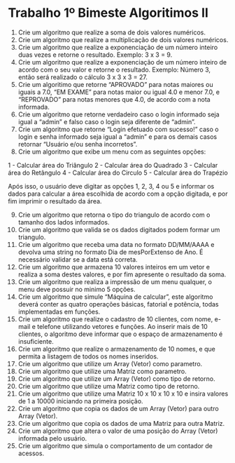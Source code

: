 #  Trabalho 1º Bimeste Algoritimos II

01) Crie um algoritmo que realize a soma de dois valores numéricos.
02) Crie um algoritmo que realize a multiplicação de dois valores numéricos.
03) Crie um algoritmo que realize a exponenciação de um número inteiro duas vezes e retorne o resultado. Exemplo: 3 x 3 = 9.
04) Crie um algoritmo que realize a exponenciação de um número inteiro de acordo com o seu valor e retorne o resultado. Exemplo: Número 3, então será realizado o cálculo 3 x 3 x 3 = 27.
05) Crie um algoritimo que retorne “APROVADO” para notas maiores ou iguais a 7.0, “EM EXAME” para notas maior ou igual 4.0 e menor 7.0, e  “REPROVADO” para notas menores que 4.0, de acordo com a nota informada.
06) Crie um algoritmo que retorne verdadeiro caso o login informado seja igual a “admin” e falso caso o login seja diferente de “admin”.
07) Crie um algoritmo que retorne “Login efetuado com sucesso!” caso o login e senha informado seja igual a “admin” e para os demais casos retornar “Usuário e/ou senha incorretos”. 
08) Crie um algoritmo que exibe um menu com as seguintes opções:


1 - Calcular área do Triângulo
2 - Calcular área do Quadrado
3 - Calcular área do Retângulo
4 - Calcular área do Circulo
5 - Calcular área do Trapézio

Após isso, o usuário deve digitar as opções 1, 2, 3, 4 ou 5 e informar os dados para calcular a área escolhida de acordo com a opção digitada, e por fim imprimir o resultado da área.

09) Crie um algoritmo que retorna o tipo do triangulo de acordo com o tamanho dos lados informados.
10) Crie um algoritmo que valida se os dados digitados podem formar um triangulo.
11) Crie um algoritmo que receba uma data no formato DD/MM/AAAA e devolva uma string no formato Dia de mesPorExtenso de Ano. É necessário validar se a data está correta.
12) Crie um algoritmo que armazena 10 valores inteiros em um vetor e realiza a soma destes valores, e por fim apresente o resultado da soma.
13) Crie um algoritmo que realiza a impressão de um menu qualquer, o menu deve possuir no minimo 5 opções.
14) Crie um algoritmo que simule “Máquina de calcular”, este algoritmo deverá conter as quatro operações básicas, fatorial e potência, todas implementadas em funções.
15) Crie um algoritmo que realize o cadastro de 10 clientes, com nome, e-mail e telefone utilizando vetores e funções. Ao inserir mais de 10 clientes, o algoritmo deve informar que o espaço de armazenamento é insuficiente.
16) Crie um algoritmo que realize o armazenamento de 10 nomes, e que permita a listagem de todos os nomes inseridos.
17) Crie um algoritmo que utilize um Array (Vetor) como parametro.
18) Crie um algoritmo que utilize uma Matriz como parametro.
19) Crie um algoritmo que utilize um Array (Vetor) como tipo de retorno.
20) Crie um algoritmo que utilize uma Matriz como tipo de retorno.
21) Crie um algoritmo que utilize uma Matriz 10 x 10 x 10 x 10 e insira valores de 1 a 10000 iniciando na primeira posição.
22) Crie um algoritmo que copia os dados de um Array (Vetor) para outro Array (Vetor).
23) Crie um algoritmo que copia os dados de uma Matriz para outra Matriz.
24) Crie um algoritmo que altera o valor de uma posição do Array (Vetor) informada pelo usuário.
25) Crie um algoritmo que simula o comportamento de um contador de acessos.
